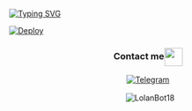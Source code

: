 [![Typing SVG](https://readme-typing-svg.herokuapp.com?font=Orbitron&color=%238038D5&size=35&duration=4000&center=true&vCenter=true&width=250&height=40&lines=Peterparker)](https://git.io/typing-svg) &nbsp;&nbsp;


[![Deploy](https://telegra.ph/file/5f93b03f6050037f109d9.jpg)](https://t.me/PeterParkerspide)


<h3 align="center">Contact me<img align="center" src="https://t.me/PeterParkerspide/blob/main/assets/Handshake.gif" height="33px" /></h3>
<p align="center">
<a href="https://t.me/PeterParkerspide"><img title="Telegram" src="https://img.shields.io/badge/TELEGRAM-blue?style=for-the-badge&logo=telegram"></a>

<p align="center">&nbsp;
  <img align="center" src="https://github-readme-stats.vercel.app/api?username=LolanBot18&show_icons=true&theme=midnight-purple" alt="LolanBot18" /></p>
